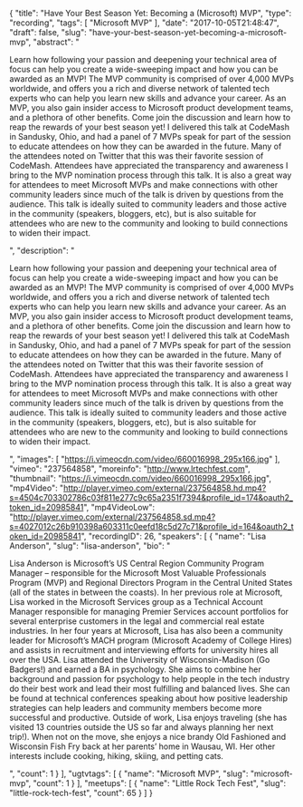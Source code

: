 {
  "title": "Have Your Best Season Yet: Becoming a (Microsoft) MVP",
  "type": "recording",
  "tags": [
    "Microsoft MVP"
  ],
  "date": "2017-10-05T21:48:47",
  "draft": false,
  "slug": "have-your-best-season-yet-becoming-a-microsoft-mvp",
  "abstract": "<p>Learn how following your passion and deepening your technical area of focus can help you create a wide-sweeping impact and how you can be awarded as an MVP! The MVP community is comprised of over 4,000 MVPs worldwide, and offers you a rich and diverse network of talented tech experts who can help you learn new skills and advance your career. As an MVP, you also gain insider access to Microsoft product development teams, and a plethora of other benefits. Come join the discussion and learn how to reap the rewards of your best season yet! I delivered this talk at CodeMash in Sandusky, Ohio, and had a panel of 7 MVPs speak for part of the session to educate attendees on how they can be awarded in the future. Many of the attendees noted on Twitter that this was their favorite session of CodeMash. Attendees have appreciated the transparency and awareness I bring to the MVP nomination process through this talk. It is also a great way for attendees to meet Microsoft MVPs and make connections with other community leaders since much of the talk is driven by questions from the audience. This talk is ideally suited to community leaders and those active in the community (speakers, bloggers, etc), but is also suitable for attendees who are new to the community and looking to build connections to widen their impact. </p>",
  "description": "<p>Learn how following your passion and deepening your technical area of focus can help you create a wide-sweeping impact and how you can be awarded as an MVP! The MVP community is comprised of over 4,000 MVPs worldwide, and offers you a rich and diverse network of talented tech experts who can help you learn new skills and advance your career. As an MVP, you also gain insider access to Microsoft product development teams, and a plethora of other benefits. Come join the discussion and learn how to reap the rewards of your best season yet! I delivered this talk at CodeMash in Sandusky, Ohio, and had a panel of 7 MVPs speak for part of the session to educate attendees on how they can be awarded in the future. Many of the attendees noted on Twitter that this was their favorite session of CodeMash. Attendees have appreciated the transparency and awareness I bring to the MVP nomination process through this talk. It is also a great way for attendees to meet Microsoft MVPs and make connections with other community leaders since much of the talk is driven by questions from the audience. This talk is ideally suited to community leaders and those active in the community (speakers, bloggers, etc), but is also suitable for attendees who are new to the community and looking to build connections to widen their impact. </p>",
  "images": [
    "https://i.vimeocdn.com/video/660016998_295x166.jpg"
  ],
  "vimeo": "237564858",
  "moreinfo": "http://www.lrtechfest.com",
  "thumbnail": "https://i.vimeocdn.com/video/660016998_295x166.jpg",
  "mp4Video": "http://player.vimeo.com/external/237564858.hd.mp4?s=4504c703302786c03f811e277c9c65a2351f7394&profile_id=174&oauth2_token_id=20985841",
  "mp4VideoLow": "http://player.vimeo.com/external/237564858.sd.mp4?s=4027012c26b910398a603311c0eefd18c5d27c71&profile_id=164&oauth2_token_id=20985841",
  "recordingID": 26,
  "speakers": [
    {
      "name": "Lisa Anderson",
      "slug": "lisa-anderson",
      "bio": "<p>Lisa Anderson is Microsoft’s US Central Region Community Program Manager – responsible for the Microsoft Most Valuable Professionals Program (MVP) and Regional Directors Program in the Central United States (all of the states in between the coasts). In her previous role at Microsoft, Lisa worked in the Microsoft Services group as a Technical Account Manager responsible for managing Premier Services account portfolios for several enterprise customers in the legal and commercial real estate industries. In her four years at Microsoft, Lisa has also been a community leader for Microsoft’s MACH program (Microsoft Academy of College Hires) and assists in recruitment and interviewing efforts for university hires all over the USA. Lisa attended the University of Wisconsin-Madison (Go Badgers!) and earned a BA in psychology. She aims to combine her background and passion for psychology to help people in the tech industry do their best work and lead their most fulfilling and balanced lives. She can be found at technical conferences speaking about how positive leadership strategies can help leaders and community members become more successful and productive. Outside of work, Lisa enjoys traveling (she has visited 13 countries outside the US so far and always planning her next trip!). When not on the move, she enjoys a nice brandy Old Fashioned and Wisconsin Fish Fry back at her parents’ home in Wausau, WI. Her other interests include cooking, hiking, skiing, and petting cats.</p>",
      "count": 1
    }
  ],
  "ugtvtags": [
    {
      "name": "Microsoft MVP",
      "slug": "microsoft-mvp",
      "count": 1
    }
  ],
  "meetups": [
    {
      "name": "Little Rock Tech Fest",
      "slug": "little-rock-tech-fest",
      "count": 65
    }
  ]
}